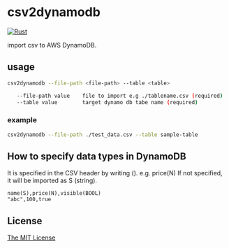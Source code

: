# csv2dynamodb

[![Rust](https://github.com/poad/csv2dynamodb/actions/workflows/build.yml/badge.svg)](https://github.com/poad/csv2dynamodb/actions/workflows/build.yml)

import csv to AWS DynamoDB.

## usage

```sh
csv2dynamodb --file-path <file-path> --table <table>
```

```sh
   --file-path value    file to import e.g ./tablename.csv (required)
   --table value        target dynamo db tabe name (required)
```

### example

```sh
csv2dynamodb --file-path ./test_data.csv --table sample-table
```

## How to specify data types in DynamoDB

It is specified in the CSV header by writing (). e.g. price(N)
If not specified, it will be imported as S (string).

```csv
name(S),price(N),visible(BOOL)
"abc",100,true
```

## License

[The MIT License](LICENSE)
